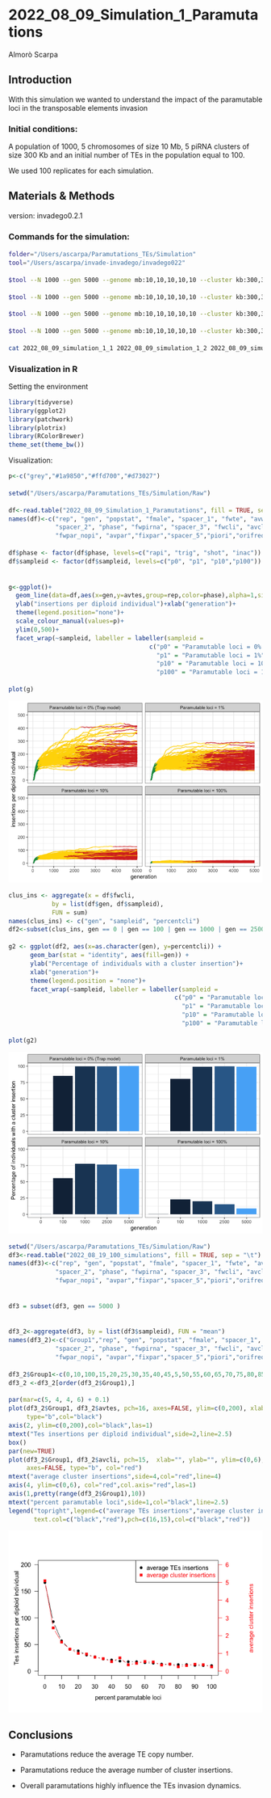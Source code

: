 2022_08_09_Simulation_1\_Paramutations
================
Almorò Scarpa

## Introduction

With this simulation we wanted to understand the impact of the
paramutable loci in the transposable elements invasion

### Initial conditions:

A population of 1000, 5 chromosomes of size 10 Mb, 5 piRNA clusters of
size 300 Kb and an initial number of TEs in the population equal to 100.

We used 100 replicates for each simulation.

## Materials & Methods

version: invadego0.2.1

### Commands for the simulation:

``` bash
folder="/Users/ascarpa/Paramutations_TEs/Simulation"
tool="/Users/ascarpa/invade-invadego/invadego022"

$tool --N 1000 --gen 5000 --genome mb:10,10,10,10,10 --cluster kb:300,300,300,300,300 --rr 4,4,4,4,4 --rep 100 --u 0.1 --basepop 100 --steps 20 --sampleid p0 > $folder/2022_08_09_simulation_1_1 &

$tool --N 1000 --gen 5000 --genome mb:10,10,10,10,10 --cluster kb:300,300,300,300,300 --rr 4,4,4,4,4 --rep 100 --u 0.1 --basepop 100 --paramutation 100:1 --steps 20 --sampleid p1 > $folder/2022_08_09_simulation_1_2 &

$tool --N 1000 --gen 5000 --genome mb:10,10,10,10,10 --cluster kb:300,300,300,300,300 --rr 4,4,4,4,4 --rep 100 --u 0.1 --basepop 100 --paramutation 10:1 --steps 20 --sampleid p10 > $folder/2022_08_09_simulation_1_3 &

$tool --N 1000 --gen 5000 --genome mb:10,10,10,10,10 --cluster kb:300,300,300,300,300 --rr 4,4,4,4,4 --rep 100 --u 0.1 --basepop 100 --paramutation 1:0 --steps 20 --sampleid p100 > $folder/2022_08_09_simulation_1_4

cat 2022_08_09_simulation_1_1 2022_08_09_simulation_1_2 2022_08_09_simulation_1_3 2022_08_09_simulation_1_4 |grep -v "^Invade"|grep -v "^#" > 2022_08_09_Simulation_1_Paramutations
```

### Visualization in R

Setting the environment

``` r
library(tidyverse)
library(ggplot2)
library(patchwork)
library(plotrix)
library(RColorBrewer)
theme_set(theme_bw())
```

Visualization:

``` r
p<-c("grey","#1a9850","#ffd700","#d73027")

setwd("/Users/ascarpa/Paramutations_TEs/Simulation/Raw")

df<-read.table("2022_08_09_Simulation_1_Paramutations", fill = TRUE, sep = "\t")
names(df)<-c("rep", "gen", "popstat", "fmale", "spacer_1", "fwte", "avw", "avtes", "avpopfreq", "fixed",
             "spacer_2", "phase", "fwpirna", "spacer_3", "fwcli", "avcli", "fixcli", "spacer_4", "fwpar_yespi",
             "fwpar_nopi", "avpar","fixpar","spacer_5","piori","orifreq","spacer 6", "sampleid")

df$phase <- factor(df$phase, levels=c("rapi", "trig", "shot", "inac"))
df$sampleid <- factor(df$sampleid, levels=c("p0", "p1", "p10","p100"))


g<-ggplot()+
  geom_line(data=df,aes(x=gen,y=avtes,group=rep,color=phase),alpha=1,size=0.7)+
  ylab("insertions per diploid individual")+xlab("generation")+
  theme(legend.position="none")+
  scale_colour_manual(values=p)+
  ylim(0,500)+
  facet_wrap(~sampleid, labeller = labeller(sampleid = 
                                       c("p0" = "Paramutable loci = 0% (Trap model)",
                                         "p1" = "Paramutable loci = 1%",
                                         "p10" = "Paramutable loci = 10%",
                                         "p100" = "Paramutable loci = 100%")))
                                       
plot(g)
```

![](2022_08_09_Simulation_1_Paramutations_files/figure-gfm/unnamed-chunk-3-1.png)<!-- -->

``` r
clus_ins <- aggregate(x = df$fwcli,
            by = list(df$gen, df$sampleid),
            FUN = sum)
names(clus_ins) <- c("gen", "sampleid", "percentcli")
df2<-subset(clus_ins, gen == 0 | gen == 100 | gen == 1000 | gen == 2500 | gen == 5000)

g2 <- ggplot(df2, aes(x=as.character(gen), y=percentcli)) + 
      geom_bar(stat = "identity", aes(fill=gen)) +
      ylab("Percentage of individuals with a cluster insertion")+
      xlab("generation")+
      theme(legend.position = "none")+
      facet_wrap(~sampleid, labeller = labeller(sampleid = 
                                              c("p0" = "Paramutable loci = 0% (Trap model)",
                                                "p1" = "Paramutable loci = 1%",
                                                "p10" = "Paramutable loci = 10%",
                                                "p100" = "Paramutable loci = 100%")))

plot(g2)
```

![](2022_08_09_Simulation_1_Paramutations_files/figure-gfm/unnamed-chunk-4-1.png)<!-- -->

``` r
setwd("/Users/ascarpa/Paramutations_TEs/Simulation/Raw")
df3<-read.table("2022_08_19_100_simulations", fill = TRUE, sep = "\t")
names(df3)<-c("rep", "gen", "popstat", "fmale", "spacer_1", "fwte", "avw", "avtes", "avpopfreq", "fixed",
             "spacer_2", "phase", "fwpirna", "spacer_3", "fwcli", "avcli", "fixcli", "spacer_4", "fwpar_yespi",
             "fwpar_nopi", "avpar","fixpar","spacer_5","piori","orifreq","spacer 6", "sampleid")


df3 = subset(df3, gen == 5000 )


df3_2<-aggregate(df3, by = list(df3$sampleid), FUN = "mean")
names(df3_2)<-c("Group1","rep", "gen", "popstat", "fmale", "spacer_1", "fwte", "avw", "avtes", "avpopfreq", "fixed",
             "spacer_2", "phase", "fwpirna", "spacer_3", "fwcli", "avcli", "fixcli", "spacer_4", "fwpar_yespi",
             "fwpar_nopi", "avpar","fixpar","spacer_5","piori","orifreq","spacer 6", "sampleid")

df3_2$Group1<-c(0,10,100,15,20,25,30,35,40,45,5,50,55,60,65,70,75,80,85,90,95)
df3_2 <-df3_2[order(df3_2$Group1),]

par(mar=c(5, 4, 4, 6) + 0.1)
plot(df3_2$Group1, df3_2$avtes, pch=16, axes=FALSE, ylim=c(0,200), xlab="", ylab="", 
     type="b",col="black")
axis(2, ylim=c(0,200),col="black",las=1)
mtext("Tes insertions per diploid individual",side=2,line=2.5)
box()
par(new=TRUE)
plot(df3_2$Group1, df3_2$avcli, pch=15,  xlab="", ylab="", ylim=c(0,6), 
     axes=FALSE, type="b", col="red")
mtext("average cluster insertions",side=4,col="red",line=4) 
axis(4, ylim=c(0,6), col="red",col.axis="red",las=1)
axis(1,pretty(range(df3_2$Group1),10))
mtext("percent paramutable loci",side=1,col="black",line=2.5)  
legend("topright",legend=c("average TEs insertions","average cluster insertions"),
       text.col=c("black","red"),pch=c(16,15),col=c("black","red"))
```

![](2022_08_09_Simulation_1_Paramutations_files/figure-gfm/unnamed-chunk-5-1.png)<!-- -->

## Conclusions

-   Paramutations reduce the average TE copy number.

-   Paramutations reduce the average number of cluster insertions.

-   Overall paramutations highly influence the TEs invasion dynamics.
